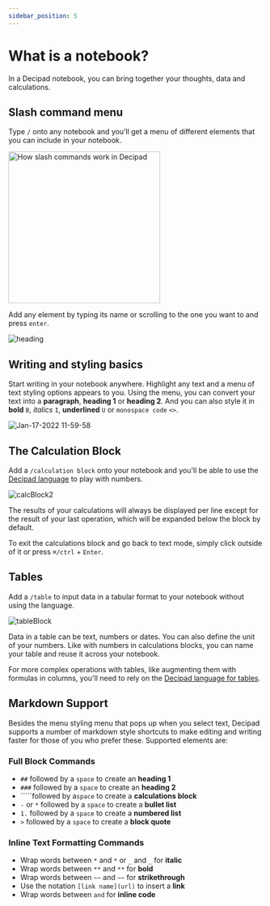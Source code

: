 ```yaml
---
sidebar_position: 5
---
```


# What is a notebook?

In a Decipad notebook, you can bring together your thoughts, data and calculations.

## Slash command menu

Type `/` onto any notebook and you’ll get a menu of different elements that you can include in your notebook.

<img width="300" alt="How slash commands work in Decipad" src="https://user-images.githubusercontent.com/76447845/149754701-00998f34-37fb-40b1-b921-278d1ae38861.png" />

Add any element by typing its name or scrolling to the one you want to and press `enter`.

![heading](https://user-images.githubusercontent.com/76447845/149759719-390e3a33-da96-4cad-af83-df375249b47f.gif)

## Writing and styling basics

Start writing in your notebook anywhere. Highlight any text and a menu of text styling options appears to you. Using the menu, you can convert your text into a **paragraph**, **heading 1** or **heading 2**. And you can also style it in **bold** `B`, _italics_ `I`, **underlined** `U` or `monospace code` `<>`.

![Jan-17-2022 11-59-58](https://user-images.githubusercontent.com/76447845/149757797-ffd467a6-9a37-4322-970d-437ec71ff0e8.gif)

## The Calculation Block

Add a `/calculation block` onto your notebook and you'll be able to use the [Decipad language](/docs/language/introduction-to-the-language) to play with numbers.

![calcBlock2](https://user-images.githubusercontent.com/61380949/150771744-edbe5396-6c36-4d1d-ab54-0ac1e68bbbd2.gif)

The results of your calculations will always be displayed per line except for the result of your last operation, which will be expanded below the block by default.

To exit the calculations block and go back to text mode, simply click outside of it or press `⌘/ctrl` + `Enter`.

## Tables

Add a `/table` to input data in a tabular format to your notebook without using the language.

![tableBlock](https://user-images.githubusercontent.com/61380949/150771780-ec82f2ef-dc64-4122-842f-c305072484f8.gif)

Data in a table can be text, numbers or dates. You can also define the unit of your numbers. Like with numbers in calculations blocks, you can name your table and reuse it across your notebook.

For more complex operations with tables, like augmenting them with formulas in columns, you'll need to rely on the [Decipad language for tables](/docs/organising-your-data/tables).

## Markdown Support

Besides the menu styling menu that pops up when you select text, Decipad supports a number of markdown style shortcuts to make editing and writing faster for those of you who prefer these. Supported elements are:

### Full Block Commands

- `##` followed by a `space` to create an **heading 1**
- `###` followed by a `space` to create an **heading 2**
- `````followed by a`space` to create a **calculations block**
- `-` or `*` followed by a `space` to create a **bullet list**
- `1.` followed by a `space` to create a **numbered list**
- `>` followed by a `space` to create a **block quote**

### Inline Text Formatting Commands

- Wrap words between `*` and `*` or `_` and `_` for **italic**
- Wrap words between `**` and `**` for **bold**
- Wrap words between `~~` and `~~` for **strikethrough**
- Use the notation `[link name](url)` to insert a **link**
- Wrap words between `and` for **inline code**
